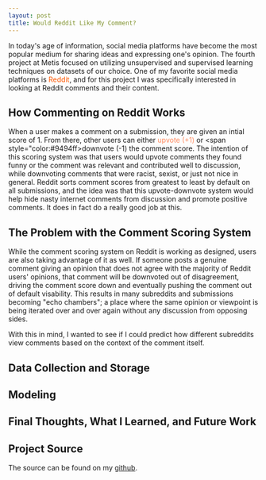 ```yaml
---  
layout: post  
title: Would Reddit Like My Comment?  
---  
```


In today's age of information, social media platforms have become the most popular medium for sharing ideas and expressing one's opinion. The fourth project at Metis focused on utilizing unsupervised and supervised learning techniques on datasets of our choice. One of my favorite social media platforms is <span style="color:#ff5700">Reddit</span>, and for this project I was specifically interested in looking at Reddit comments and their content.

## How Commenting on Reddit Works  

When a user makes a comment on a submission, they are given an intial score of 1. From there, other users can either <span style="color:#ff8b60">upvote (+1)</span> or <span style="color:#9494ff>downvote (-1)</span> the comment score. The intention of this scoring system was that users would upvote comments they found funny or the comment was relevant and contributed well to discussion, while downvoting comments that were racist, sexist, or just not nice in general. Reddit sorts comment scores from greatest to least by default on all submissions, and the idea was that this upvote-downvote system would help hide nasty internet comments from discussion and promote positive comments. It does in fact do a really good job at this.  

## The Problem with the Comment Scoring System  

While the comment scoring system on Reddit is working as designed, users are also taking advantage of it as well. If someone posts a genuine comment giving an opinion that does not agree with the majority of Reddit users' opinions, that comment will be downvoted out of disagreement, driving the comment score down and eventually pushing the comment out of default visability. This results in many subreddits and submissions becoming "echo chambers"; a place where the same opinion or viewpoint is being iterated over and over again without any discussion from opposing sides.  

With this in mind, I wanted to see if I could predict how different subreddits view comments based on the context of the comment itself.  

## Data Collection and Storage  

## Modeling  

## Final Thoughts, What I Learned, and Future Work  

## Project Source  

The source can be found on my [github](https://github.com/ZachHeick/Project_Fletcher).
